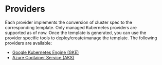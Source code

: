 # Providers

Each provider implements the conversion of cluster spec to the corresponding
template. Only managed Kubernetes providers are supported as of now. Once the
template is generated, you can use the provider specific tools to
deploy/create/manage the template. The following providers are available:

- [Google Kubernetes Engine (GKE)](gke.md)
- [Azure Container Service (AKS)](aks.md)
